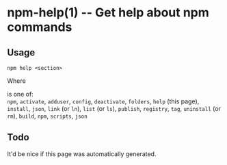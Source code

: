 npm-help(1) -- Get help about npm commands
==========================================

## Usage

    npm help <section>

Where <section> is one of:  
`npm`, `activate`, `adduser`, `config`, `deactivate`, `folders`, `help` (this
page), `install`, `json`, `link` (or `ln`), `list` (or `ls`), `publish`,
`registry`, `tag`, `uninstall` (or `rm`), `build`, `npm`, `scripts`, `json`

## Todo

It'd be nice if this page was automatically generated.
